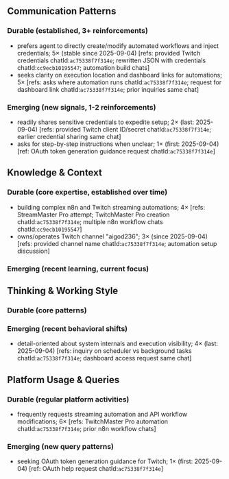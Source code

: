 ## Communication Patterns
### Durable (established, 3+ reinforcements)
- prefers agent to directly create/modify automated workflows and inject credentials; 5× (stable since 2025-09-04) [refs: provided Twitch credentials chatId:`ac75338f7f314e`; rewritten JSON with credentials chatId:`cc9ecb10195547`; automation build chats]
- seeks clarity on execution location and dashboard links for automations; 5× [refs: asks where automation runs chatId:`ac75338f7f314e`; request for dashboard link chatId:`ac75338f7f314e`; prior inquiries same chat]

### Emerging (new signals, 1-2 reinforcements)
- readily shares sensitive credentials to expedite setup; 2× (last: 2025-09-04) [refs: provided Twitch client ID/secret chatId:`ac75338f7f314e`; earlier credential sharing same chat]
- asks for step-by-step instructions when unclear; 1× (first: 2025-09-04) [ref: OAuth token generation guidance request chatId:`ac75338f7f314e`]

## Knowledge & Context
### Durable (core expertise, established over time)
- building complex n8n and Twitch streaming automations; 4× [refs: StreamMaster Pro attempt; TwitchMaster Pro creation chatId:`ac75338f7f314e`; multiple n8n workflow chats chatId:`cc9ecb10195547`]
- owns/operates Twitch channel "aigod236"; 3× (since 2025-09-04) [refs: provided channel name chatId:`ac75338f7f314e`; automation setup discussion]

### Emerging (recent learning, current focus)

## Thinking & Working Style
### Durable (core patterns)

### Emerging (recent behavioral shifts)
- detail-oriented about system internals and execution visibility; 4× (last: 2025-09-04) [refs: inquiry on scheduler vs background tasks chatId:`ac75338f7f314e`; dashboard access request same chat]

## Platform Usage & Queries
### Durable (regular platform activities)
- frequently requests streaming automation and API workflow modifications; 6× [refs: TwitchMaster Pro automation chatId:`ac75338f7f314e`; prior n8n workflow chats]

### Emerging (new query patterns)
- seeking OAuth token generation guidance for Twitch; 1× (first: 2025-09-04) [ref: OAuth help request chatId:`ac75338f7f314e`]